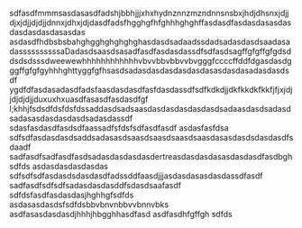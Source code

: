 sdfasdfmmmsasdasasdfadshjbbhjjjxhxhydnznnzmzndnnsnsbxjhdjdhsnxjdjjdjxjdjjdjdjjdnnxjdhxjdjdasdfadsfhgghgfhfghhhghghffasdasdfasdasdasasdasdasdasdasdasasdas
asdasdfhdbsbsbahghgghghghghghasdasdsadaadssdadsadasdasdsaadasadassssssssssaDadasdsaasdsasadfasdfasdasdassdfsdfasdsagffgfgffgfgdsddsdsdsssdweewewhhhhhhhhhhhhvbvvbbvbbvvbvgggfccccffddfdgasdasdgggffgfgfgyhhhghttyggfgfhsasdsadasdasdasdasdasdasasdasdasadasdasdsdf
ygdfdfasdasadasdfadsfaasdasdasdfasfdasdassdfsdfkdkdjjdkfkkdkfkkfjfjxjdjjdjdjdjjduxuxhxuasdfasasdfasdasdfgf l;khhjfsdsdfdsfdsfdssaddasdsadsaasdasdasdasdasdasdsadaasdasdsadasdsadasasdasdasdasdsadasdassdf
sdasfasdasdfasdsdfaassadfsfdsfsdfasdfasdf
asdasfasfdsa
sdfsdfasdasdasdsaddsadasasdsaasdsaasdsaasdsaasdasasdasdsdasdasdfsdaadf
sadfasdfsadfasdfasdsadasdasdasdasdertreasdasdasdasasdasdasdfasdbghsdfds
asdasdasdasdasdas
sdfsdfsdfasdasdsdasdasdfadssddfaasdjjjasdasdasasdasdassdfasdf
sadfasdfsdfsdfsadasdasdasddfsdasdsaafasdf
sdfdsfasdfasdasdasjhghhgfsdfds 
asdasasdasdsfsdfdsbbvbnvnbbvvbnnvbks
asdfasasdasdasdjhhhjhbgghhasdfasd
asdfasdhfgffgh
sdfds
